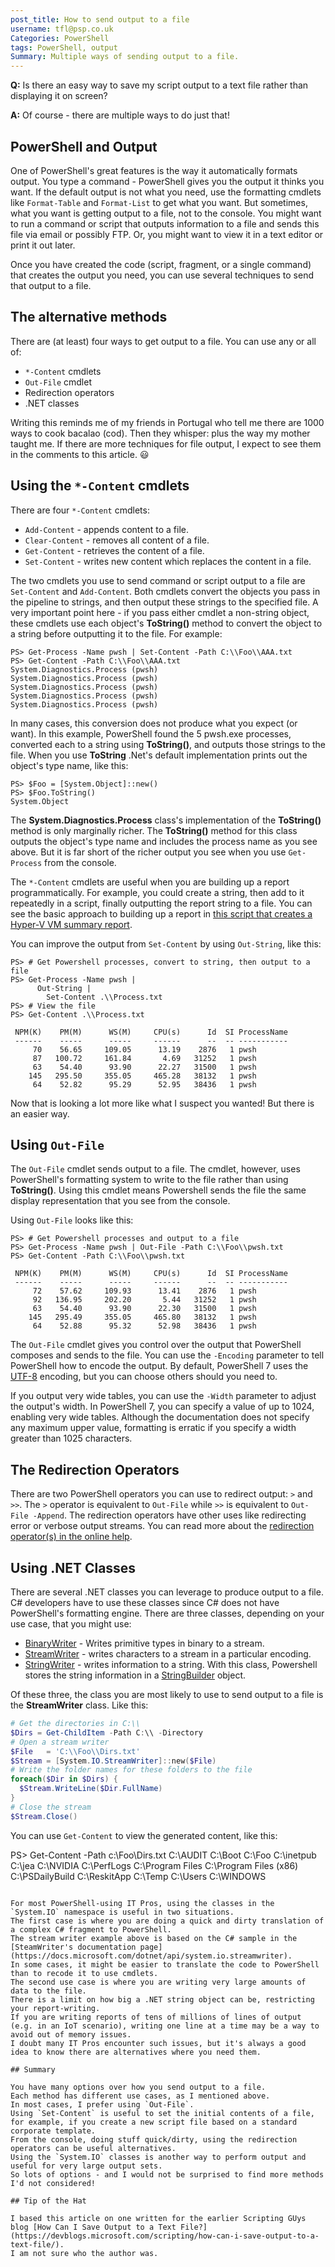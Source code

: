 ```yaml
---
post_title: How to send output to a file
username: tfl@psp.co.uk
Categories: PowerShell
tags: PowerShell, output
Summary: Multiple ways of sending output to a file. 
---
```


**Q:** Is there an easy way to save my script output to a text file rather than displaying it on screen?

**A:** Of course - there are multiple ways to do just that!

## PowerShell and Output

One of PowerShell's great features is the way it automatically formats output.
You type a command - PowerShell gives you the output it thinks you want.
If the default output is not what you need, use the formatting cmdlets like `Format-Table` and `Format-List` to get what you want.
But sometimes, what you want is getting output to a file, not to the console.
You might want to run a command or script that outputs information to a file and sends this file via email or possibly FTP.
Or, you might want to view it in a text editor or print it out later.

Once you have created the code (script, fragment, or a single command) that creates the output you need, you can use several techniques to send that output to a file.

## The alternative methods

There are (at least) four ways to get output to a file.
You can use any or all of:

* `*-Content` cmdlets
* `Out-File` cmdlet
* Redirection operators
* .NET classes

Writing this reminds me of my friends in Portugal who tell me there are 1000 ways to cook bacalao (cod).
Then they whisper: plus the way my mother taught me.
If there are more techniques for file output, I expect to see them in the comments to this article. 😃

## Using the `*-Content` cmdlets

There are four `*-Content` cmdlets:

* `Add-Content` - appends content to a file.
* `Clear-Content` - removes all content of a file.
* `Get-Content` - retrieves the content of a file.
* `Set-Content` - writes new content which replaces the content in a file.

The two cmdlets you use to send command or script output to a file are `Set-Content` and `Add-Content`.
Both cmdlets convert the objects you pass in the pipeline to strings, and then output these strings to the specified file.
A very important point here - if you pass either cmdlet a non-string object, these cmdlets use each object's **ToString()** method to convert the object to a string before outputting it to the file.
For example:

```powershell-console
PS> Get-Process -Name pwsh | Set-Content -Path C:\\Foo\\AAA.txt
PS> Get-Content -Path C:\\Foo\\AAA.txt
System.Diagnostics.Process (pwsh)
System.Diagnostics.Process (pwsh)
System.Diagnostics.Process (pwsh)
System.Diagnostics.Process (pwsh)
System.Diagnostics.Process (pwsh)
```

In many cases, this conversion does not produce what you expect (or want).
In this example, PowerShell found the 5 pwsh.exe processes, converted each to a string using **ToString()**, and outputs those strings to the file.
When you use **ToString** .Net's default implementation prints out the object's type name, like this:

```powershell-console
PS> $Foo = [System.Object]::new()
PS> $Foo.ToString()
System.Object
```

The **System.Diagnostics.Process** class's implementation of the **ToString()** method is only marginally richer.
The **ToString()** method for this class outputs the object's type name and includes the process name as you see above.
But it is far short of the richer output you see when you use `Get-Process` from the console.

The `*-Content` cmdlets are useful when you are building up a report programmatically.
For example, you could create a string, then add to it repeatedly in a script, finally outputting the report string to a file.
You can see the basic approach to building up a report in [this script that creates a Hyper-V VM summary report](https://github.com/doctordns/Wiley20/blob/master/10%20-%20Reporting/10.8%20-%20Creating%20a%20Hyper-V%20Status%20Report.ps1).

You can improve the output from `Set-Content` by using `Out-String`, like this:

```powershell-console
PS> # Get Powershell processes, convert to string, then output to a file
PS> Get-Process -Name pwsh |
      Out-String |
        Set-Content .\\Process.txt
PS> # View the file
PS> Get-Content .\\Process.txt

 NPM(K)    PM(M)      WS(M)     CPU(s)      Id  SI ProcessName
 ------    -----      -----     ------      --  -- -----------
     70    56.65     109.05      13.19    2876   1 pwsh
     87   100.72     161.84       4.69   31252   1 pwsh
     63    54.40      93.90      22.27   31500   1 pwsh
    145   295.50     355.05     465.28   38132   1 pwsh
     64    52.82      95.29      52.95   38436   1 pwsh
```

Now that is looking a lot more like what I suspect you wanted!
But there is an easier way.

## Using `Out-File`

The `Out-File` cmdlet sends output to a file.
The cmdlet, however, uses PowerShell's formatting system to write to the file rather than using **ToString()**.
Using this cmdlet means Powershell sends the file the same display representation that you see from the console.

Using `Out-File` looks like this:

```powershell-console
PS> # Get Powershell processes and output to a file
PS> Get-Process -Name pwsh | Out-File -Path C:\\Foo\\pwsh.txt
PS> Get-Content -Path C:\\Foo\\pwsh.txt

 NPM(K)    PM(M)      WS(M)     CPU(s)      Id  SI ProcessName
 ------    -----      -----     ------      --  -- -----------
     72    57.62     109.93      13.41    2876   1 pwsh
     92   136.95     202.20       5.44   31252   1 pwsh
     63    54.40      93.90      22.30   31500   1 pwsh
    145   295.49     355.05     465.80   38132   1 pwsh
     64    52.88      95.32      52.98   38436   1 pwsh

```

The `Out-File` cmdlet gives you control over the output that PowerShell composes and sends to the file.
You can use the `-Encoding` parameter to tell PowerShell how to encode the output.
By default, PowerShell 7 uses the [UTF-8](https://en.wikipedia.org/wiki/UTF-8) encoding, but you can choose others should you need to.

If you output very wide tables, you can use the  `-Width` parameter to adjust the output's width.
In PowerShell 7, you can specify a value of up to 1024, enabling very wide tables.
Although the documentation does not specify any maximum upper value, formatting is erratic if you specify a width greater than 1025 characters.

## The Redirection Operators

There are two PowerShell operators you can use to redirect output: `>` and `>>`.
The `>` operator is equivalent to `Out-File` while `>>` is equivalent to `Out-File -Append`.
The redirection operators have other uses like redirecting error or verbose output streams.
You can read more about the [redirection operator(s) in the online help](https://docs.microsoft.com/powershell/module/microsoft.powershell.core/about/about_redirection).

## Using .NET Classes

There are several .NET classes you can leverage to produce output to a file.
C# developers have to use these classes since C# does not have PowerShell's formatting engine.
There are three classes, depending on your use case, that you might use:

* [BinaryWriter](https://docs.microsoft.com/dotnet/api/system.io.binarywriter) - Writes primitive types in binary to a stream.
* [StreamWriter](https://docs.microsoft.com/dotnet/api/system.io.streamwriter) - writes characters to a stream in a particular encoding.
* [StringWriter](https://docs.microsoft.com/dotnet/api/system.io.stringwriter) - writes information to a string. With this class, Powershell stores the string information in a [StringBuilder](https://docs.microsoft.com/dotnet/api/system.text.stringbuilder) object.

Of these three, the class you are most likely to use to send output to a file is the **StreamWriter** class.
Like this:

```powershell
# Get the directories in C:\\
$Dirs = Get-ChildItem -Path C:\\ -Directory
# Open a stream writer
$File   = 'C:\\Foo\\Dirs.txt'
$Stream = [System.IO.StreamWriter]::new($File)
# Write the folder names for these folders to the file
foreach($Dir in $Dirs) {
  $Stream.WriteLine($Dir.FullName)
}
# Close the stream
$Stream.Close()
 ```

You can use `Get-Content` to view the generated content, like this:

PS> Get-Content -Path c:\\Foo\\Dirs.txt
C:\\AUDIT
C:\\Boot
C:\\Foo
C:\\inetpub
C:\\jea
C:\\NVIDIA
C:\\PerfLogs
C:\\Program Files
C:\\Program Files (x86)
C:\\PSDailyBuild
C:\\ReskitApp
C:\\Temp
C:\\Users
C:\\WINDOWS
```

For most PowerShell-using IT Pros, using the classes in the `System.IO` namespace is useful in two situations.
The first case is where you are doing a quick and dirty translation of a complex C# fragment to PowerShell.
The stream writer example above is based on the C# sample in the [SteamWriter's documentation page](https://docs.microsoft.com/dotnet/api/system.io.streamwriter).
In some cases, it might be easier to translate the code to PowerShell than to recode it to use cmdlets.
The second use case is where you are writing very large amounts of data to the file.
There is a limit on how big a .NET string object can be, restricting your report-writing.
If you are writing reports of tens of millions of lines of output (e.g. in an IoT scenario), writing one line at a time may be a way to avoid out of memory issues.
I doubt many IT Pros encounter such issues, but it's always a good idea to know there are alternatives where you need them.

## Summary

You have many options over how you send output to a file.
Each method has different use cases, as I mentioned above.
In most cases, I prefer using `Out-File`.
Using `Set-Content` is useful to set the initial contents of a file, for example, if you create a new script file based on a standard corporate template.
From the console, doing stuff quick/dirty, using the redirection operators can be useful alternatives.
Using the `System.IO` classes is another way to perform output and useful for very large output sets.
So lots of options - and I would not be surprised to find more methods I'd not considered!

## Tip of the Hat

I based this article on one written for the earlier Scripting GUys blog [How Can I Save Output to a Text File?](https://devblogs.microsoft.com/scripting/how-can-i-save-output-to-a-text-file/).
I am not sure who the author was.